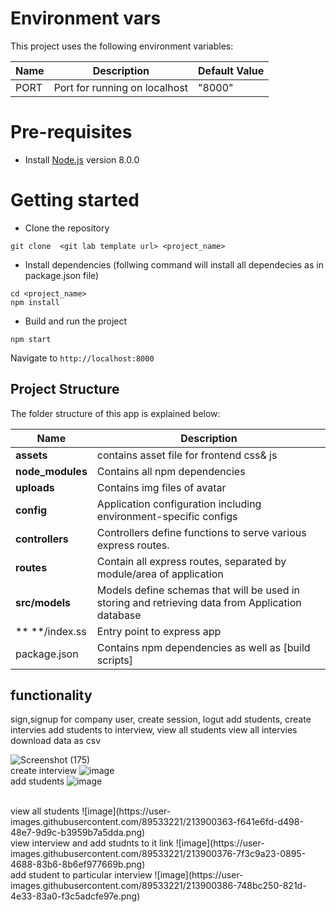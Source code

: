 # Environment vars
This project uses the following environment variables:

| Name                          | Description                         | Default Value                                  |
| ----------------------------- | ------------------------------------| -----------------------------------------------|
|PORT                           | Port for running on localhost       | "8000"      |


# Pre-requisites
- Install [Node.js](https://nodejs.org/en/) version 8.0.0


# Getting started
- Clone the repository
```
git clone  <git lab template url> <project_name>
```
- Install dependencies (follwing command will install all dependecies as in package.json file)
```
cd <project_name>
npm install 
```
- Build and run the project
```
npm start
```
  Navigate to `http://localhost:8000`


## Project Structure
The folder structure of this app is explained below:

| Name | Description |
| ------------------------ | --------------------------------------------------------------------------------------------- |
| **assets**               | contains asset file for frontend css& js  |
| **node_modules**         | Contains all  npm dependencies                                                            |
| **uploads**              | Contains  img files of avatar                              |
| **config**               | Application configuration including environment-specific configs 
| **controllers**          | Controllers define functions to serve various express routes. 
| **routes**               | Contain all express routes, separated by module/area of application                       
| **src/models**           | Models define schemas that will be used in storing and retrieving data from Application database  |
| ** **/index.ss           | Entry point to express app                                                               |
| package.json             | Contains npm dependencies as well as [build scripts] 


## functionality
sign,signup for company user, 
create session, logut
add students,
create intervies
add students to interview,
view all students
view all intervies
download data as csv

![Screenshot (175)](https://user-images.githubusercontent.com/89533221/213900284-dd80647d-9a3b-4cf9-b25b-591da7fe10e7.png)
<br>
create interview
![image](https://user-images.githubusercontent.com/89533221/213900333-e9f8822f-034f-475a-a7a9-9556d086a71d.png)
<br>
add students
![image](https://user-images.githubusercontent.com/89533221/213900351-fcd347de-78d8-4485-bc90-a810089b45aa.png)

<br>
view all students
![image](https://user-images.githubusercontent.com/89533221/213900363-f641e6fd-d498-48e7-9d9c-b3959b7a5dda.png)

<br>
view interview and add studnts to it link
![image](https://user-images.githubusercontent.com/89533221/213900376-7f3c9a23-0895-4688-83b6-8b6ef977669b.png)

<br>
add student to particular interview
![image](https://user-images.githubusercontent.com/89533221/213900386-748bc250-821d-4e33-83a0-f3c5adcfe97e.png)



